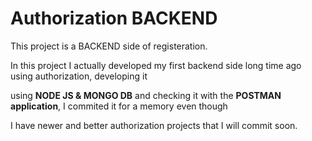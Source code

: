 # Authorization BACKEND

This project is a BACKEND side of registeration.

In this project I actually developed my first backend side long time ago using authorization, developing it

using <b>NODE JS & MONGO DB</b> and checking it with the <b>POSTMAN application</b>, I commited it for a memory even though

I have newer and better authorization projects that I will commit soon.
